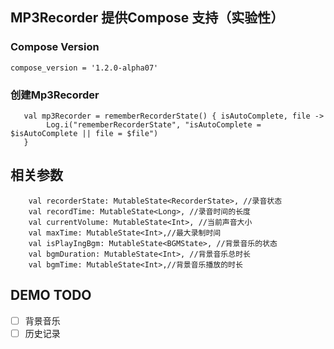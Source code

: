 ## MP3Recorder 提供Compose 支持（实验性）

### Compose Version
```
compose_version = '1.2.0-alpha07'
```

### 创建Mp3Recorder

```
   val mp3Recorder = rememberRecorderState() { isAutoComplete, file ->
        Log.i("rememberRecorderState", "isAutoComplete = $isAutoComplete || file = $file")
   }
```

## 相关参数
```
    val recorderState: MutableState<RecorderState>, //录音状态
    val recordTime: MutableState<Long>, //录音时间的长度
    val currentVolume: MutableState<Int>, //当前声音大小
    val maxTime: MutableState<Int>,//最大录制时间
    val isPlayIngBgm: MutableState<BGMState>, //背景音乐的状态
    val bgmDuration: MutableState<Int>, //背景音乐总时长
    val bgmTime: MutableState<Int>,//背景音乐播放的时长
```


## DEMO  TODO
- [ ] 背景音乐
- [ ] 历史记录